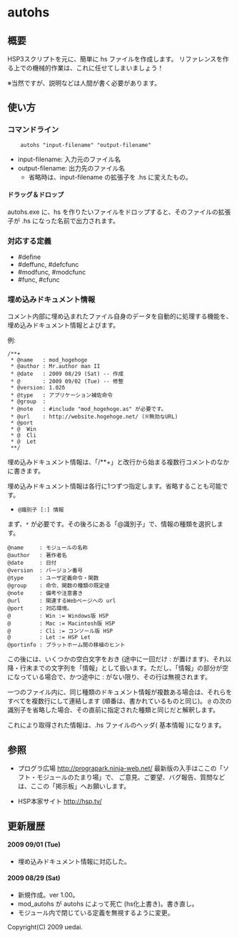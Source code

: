 ﻿# autohs
## 概要
HSP3スクリプトを元に、簡単に hs ファイルを作成します。
リファレンスを作る上での機械的作業は、これに任せてしまいましょう！

※当然ですが、説明などは人間が書く必要があります。

## 使い方
### コマンドライン
```
	autohs "input-filename" "output-filename"
```

* input-filename: 入力元のファイル名
* output-filename: 出力先のファイル名
  * 省略時は、input-filename の拡張子を .hs に変えたもの。

#### ドラッグ＆ドロップ
autohs.exe に、hs を作りたいファイルをドロップすると、そのファイルの拡張子が .hs になった名前で出力されます。

### 対応する定義
* #define
* #deffunc, #defcfunc
* #modfunc, #modcfunc
* #func, #cfunc

### 埋め込みドキュメント情報
コメント内部に埋め込まれたファイル自身のデータを自動的に処理する機能を、埋め込みドキュメント情報とよびます。

例:
```hsp
/**+
 * @name   : mod_hogehoge
 * @author : Mr.author man II
 * @date   : 2009 08/29 (Sat) -- 作成
 * @       : 2009 09/02 (Tue) -- 修整
 * @version: 1.02δ
 * @type   : アプリケーション補佐命令
 * @group  : 
 * @note   : #include "mod_hogehoge.as" が必要です。
 * @url    : http://website.hogehoge.net/ (※無効なURL)
 * @port
 * @  Win
 * @  Cli
 * @  Let
 **/
```

埋め込みドキュメント情報は、「/**+」と改行から始まる複数行コメントのなかに書きます。

埋め込みドキュメント情報は各行に1つずつ指定します。省略することも可能です。

* ``@識別子 [:] 情報``

まず、`*` が必要です。その後ろにある「@識別子」で、情報の種類を選択します。

```
@name     : モジュールの名称
@author   : 著作者名
@date     : 日付
@version  : バージョン番号
@type     : ユーザ定義命令・関数
@group    : 命令、関数の種類の既定値
@note     : 備考や注意書き
@url      : 関連するWebページへの url
@port     : 対応環境。
@         : Win := Windows版 HSP
@         : Mac := Macintosh版 HSP
@         : Cli := コンソール版 HSP
@         : Let := HSP Let
@portinfo : プラットホーム間の移植のヒント
```

この後には、いくつかの空白文字をおき (途中に一回だけ : が置けます)、それ以降・行末までの文字列を「情報」として扱います。ただし、「情報」の部分が空になっている場合で、かつ途中に : がない限り、その行は無視されます。

一つのファイル内に、同じ種類のドキュメント情報が複数ある場合は、それらをすべてを複数行にして連結します (順番は、書かれているものと同じ)。
`@` の次の識別子を省略した場合、その直前に指定された種類と同じだと解釈します。

これにより取得された情報は、.hs ファイルのヘッダ( 基本情報 )になります。

## 参照
* プログラ広場
  <http://prograpark.ninja-web.net/>
  最新版の入手はここの「ソフト・モジュールのたまり場」で、
  ご意見、ご要望、バグ報告、質問などは、ここの「掲示板」へお願いします。

* HSP本家サイト
  <http://hsp.tv/>

## 更新履歴
#### 2009 09/01 (Tue)
* 埋め込みドキュメント情報に対応した。

#### 2009 08/29 (Sat)
* 新規作成。ver 1.00。
* mod_autohs が autohs によって死亡 (hs化上書き)。書き直し。
* モジュール内で閉じている定義を無視するように変更。

Copyright(C) 2009 uedai.

